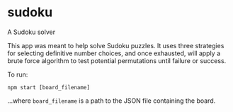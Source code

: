 # sudoku
A Sudoku solver

This app was meant to help solve Sudoku puzzles. It uses three strategies for selecting definitive number choices,
and once exhausted, will apply a brute force algorithm to test potential permutations until failure or success.

To run:

```
npm start [board_filename]
```
...where `board_filename` is a path to the JSON file containing the board.